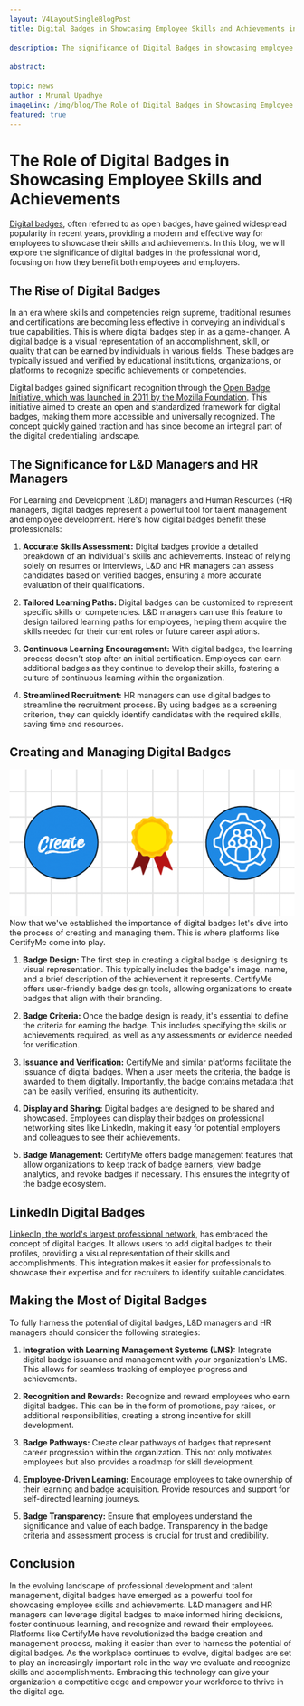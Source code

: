 ```yaml
---
layout: V4LayoutSingleBlogPost
title: Digital Badges in Showcasing Employee Skills and Achievements in 2023

description: The significance of Digital Badges in showcasing employee skills and achievements. Learn how to simplify badge creation and management

abstract: 

topic: news
author : Mrunal Upadhye
imageLink: /img/blog/The Role of Digital Badges in Showcasing Employee Skills and Achievements/Featured Image.png
featured: true
---
```

# The Role of Digital Badges in Showcasing Employee Skills and Achievements

<a href="https://certifyme.online/digital-badges">Digital badges</a>, often referred to as open badges, have gained widespread popularity in recent years, providing a modern and effective way for employees to showcase their skills and achievements. In this blog, we will explore the significance of digital badges in the professional world, focusing on how they benefit both employees and employers.

## The Rise of Digital Badges
In an era where skills and competencies reign supreme, traditional resumes and certifications are becoming less effective in conveying an individual's true capabilities. This is where digital badges step in as a game-changer. A digital badge is a visual representation of an accomplishment, skill, or quality that can be earned by individuals in various fields. These badges are typically issued and verified by educational institutions, organizations, or platforms to recognize specific achievements or competencies.

Digital badges gained significant recognition through the <a href="https://support.mozilla.org/en-US/kb/why-open-badges">Open Badge Initiative, which was launched in 2011 by the Mozilla Foundation</a>. This initiative aimed to create an open and standardized framework for digital badges, making them more accessible and universally recognized. The concept quickly gained traction and has since become an integral part of the digital credentialing landscape.

## The Significance for L&D Managers and HR Managers
For Learning and Development (L&D) managers and Human Resources (HR) managers, digital badges represent a powerful tool for talent management and employee development. Here's how digital badges benefit these professionals:

1. <b>Accurate Skills Assessment:</b> Digital badges provide a detailed breakdown of an individual's skills and achievements. Instead of relying solely on resumes or interviews, L&D and HR managers can assess candidates based on verified badges, ensuring a more accurate evaluation of their qualifications.

1. <b>Tailored Learning Paths:</b> Digital badges can be customized to represent specific skills or competencies. L&D managers can use this feature to design tailored learning paths for employees, helping them acquire the skills needed for their current roles or future career aspirations.

1. <b>Continuous Learning Encouragement:</b> With digital badges, the learning process doesn't stop after an initial certification. Employees can earn additional badges as they continue to develop their skills, fostering a culture of continuous learning within the organization.

1. <b>Streamlined Recruitment:</b> HR managers can use digital badges to streamline the recruitment process. By using badges as a screening criterion, they can quickly identify candidates with the required skills, saving time and resources.

## Creating and Managing Digital Badges
<img class="img-fluid r-16" src="/img/blog/The Role of Digital Badges in Showcasing Employee Skills and Achievements/1.png" alt="Badges">
Now that we've established the importance of digital badges let's dive into the process of creating and managing them. This is where platforms like CertifyMe come into play.

1. <b>Badge Design:</b> The first step in creating a digital badge is designing its visual representation. This typically includes the badge's image, name, and a brief description of the achievement it represents. CertifyMe offers user-friendly badge design tools, allowing organizations to create badges that align with their branding.

1. <b>Badge Criteria:</b> Once the badge design is ready, it's essential to define the criteria for earning the badge. This includes specifying the skills or achievements required, as well as any assessments or evidence needed for verification.

1. <b>Issuance and Verification:</b> CertifyMe and similar platforms facilitate the issuance of digital badges. When a user meets the criteria, the badge is awarded to them digitally. Importantly, the badge contains metadata that can be easily verified, ensuring its authenticity.

1. <b>Display and Sharing:</b> Digital badges are designed to be shared and showcased. Employees can display their badges on professional networking sites like LinkedIn, making it easy for potential employers and colleagues to see their achievements.

1. <b>Badge Management:</b> CertifyMe offers badge management features that allow organizations to keep track of badge earners, view badge analytics, and revoke badges if necessary. This ensures the integrity of the badge ecosystem.

## LinkedIn Digital Badges

<a href="https://en.wikipedia.org/wiki/LinkedIn">LinkedIn, the world's largest professional network</a>, has embraced the concept of digital badges. It allows users to add digital badges to their profiles, providing a visual representation of their skills and accomplishments. This integration makes it easier for professionals to showcase their expertise and for recruiters to identify suitable candidates.

## Making the Most of Digital Badges
To fully harness the potential of digital badges, L&D managers and HR managers should consider the following strategies:

1. <b>Integration with Learning Management Systems (LMS):</b> Integrate digital badge issuance and management with your organization's LMS. This allows for seamless tracking of employee progress and achievements.

1. <b>Recognition and Rewards:</b> Recognize and reward employees who earn digital badges. This can be in the form of promotions, pay raises, or additional responsibilities, creating a strong incentive for skill development.

1. <b>Badge Pathways:</b> Create clear pathways of badges that represent career progression within the organization. This not only motivates employees but also provides a roadmap for skill development.

1. <b>Employee-Driven Learning:</b> Encourage employees to take ownership of their learning and badge acquisition. Provide resources and support for self-directed learning journeys.

1. <b>Badge Transparency:</b> Ensure that employees understand the significance and value of each badge. Transparency in the badge criteria and assessment process is crucial for trust and credibility.

## Conclusion

In the evolving landscape of professional development and talent management, digital badges have emerged as a powerful tool for showcasing employee skills and achievements. L&D managers and HR managers can leverage digital badges to make informed hiring decisions, foster continuous learning, and recognize and reward their employees. Platforms like CertifyMe have revolutionized the badge creation and management process, making it easier than ever to harness the potential of digital badges. As the workplace continues to evolve, digital badges are set to play an increasingly important role in the way we evaluate and recognize skills and accomplishments. Embracing this technology can give your organization a competitive edge and empower your workforce to thrive in the digital age.